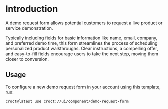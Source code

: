 # Introduction

A demo request form allows potential customers to request a live product or service demonstration.

Typically including fields for basic information like name, email, company, and preferred demo time, this form
streamlines the process of scheduling personalized product walkthroughs. Clear instructions, a compelling offer,
and easy-to-fill fields encourage users to take the next step, moving them closer to conversion.

## Usage

To configure a new demo request form in your account using this template, run:

```js-pm
croct@latest use croct://ui/component/demo-request-form
```
